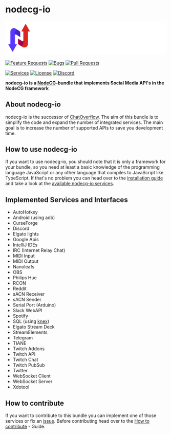 # nodecg-io

![nodecg-io logo](assets/header_white.png)

[![Feature Requests](https://img.shields.io/github/issues/codeoverflow-org/nodecg-io/enhancement?label=Feature%20Requests&style=flat-square)](https://github.com/codeoverflow-org/nodecg-io/labels/enhancement)
[![Bugs](https://img.shields.io/github/issues/codeoverflow-org/nodecg-io/bug?label=Bugs&style=flat-square)](https://github.com/codeoverflow-org/nodecg-io/labels/bug)
[![Pull Requests](https://img.shields.io/github/issues-pr/codeoverflow-org/nodecg-io?label=Pull%20Requests&style=flat-square)](https://github.com/codeoverflow-org/nodecg-io/pulls)
<!-- Do not set the 'Services implemented' value manually. It's inserted automatically. -->
[![Services](https://img.shields.io/static/v1?label=Services%20implemented&message=35&color=blue&style=flat-square)](services.md)
[![License](https://img.shields.io/github/license/codeoverflow-org/nodecg-io?label=License&style=flat-square)](https://github.com/codeoverflow-org/nodecg-io/blob/master/LICENSE)
[![Discord](https://img.shields.io/badge/discord-join-7289DA.svg?logo=discord&style=flat-square)](https://discord.gg/sX2Gjbs/)

**nodecg-io is a [NodeCG](https://github.com/nodecg/nodecg)-bundle that implements Social Media API's in the NodeCG framework**

## About nodecg-io

nodecg-io is the successor of [ChatOverflow](https://github.com/codeoverflow-org/chatoverflow). The aim of this bundle is to simplify the code and expand the number of integrated services. The main goal is to increase the number of supported APIs to save you development time.

## How to use nodecg-io

If you want to use nodecg-io, you should note that it is only a framework for your bundle, so you need at least a basic knowledge of the programming language JavaScript or any other language that compiles to JavaScript like TypeScript.
If that's no problem you can head over to the [installation guide](./getting_started/install.md) and take a look at the [available nodecg-io services](./services.md).

## Implemented Services and Interfaces

- AutoHotkey
- Android (using adb)
- CurseForge
- Discord
- Elgato lights
- Google Apis
- IntelliJ IDEs
- IRC (Internet Relay Chat)
- MIDI Input
- MIDI Output
- Nanoleafs
- OBS
- Philips Hue
- RCON
- Reddit
- sACN Receiver
- sACN Sender
- Serial Port (Arduino)
- Slack WebAPI
- Spotify
- SQL (using [knex](https://knexjs.org/))
- Elgato Stream Deck
- StreamElements
- Telegram
- TIANE
- Twitch Addons
- Twitch API
- Twitch Chat
- Twitch PubSub
- Twitter
- WebSocket Client
- WebSocket Server
- Xdotool

## How to contribute

If you want to contribute to this bundle you can implement one of those services or fix an [issue](https://github.com/codeoverflow-org/nodecg-io/issues). Before contributing head over to the [How to contribute](./contribute/contribute.md) - Guide.
